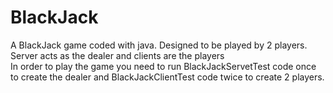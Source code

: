 # BlackJack
A BlackJack game coded with java. Designed to be played by 2 players. Server acts as the dealer and clients are the players<br/>
In order to play the game you need to run BlackJackServetTest code once to create the dealer and BlackJackClientTest code twice to create 2 players.
